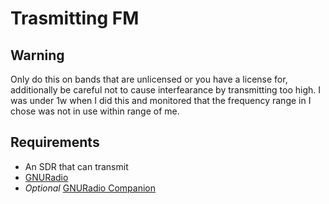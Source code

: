 # Trasmitting FM

## Warning

Only do this on bands that are unlicensed or you have a license for, additionally be careful not to cause interfearance by transmitting too high. I was under 1w when I did this and monitored that the frequency range in I chose was not in use within range of me.

## Requirements

- An SDR that can transmit
- [GNURadio](https://www.gnuradio.org/)
- *Optional* [GNURadio Companion](https://wiki.gnuradio.org/index.php/GNURadioCompanion)
